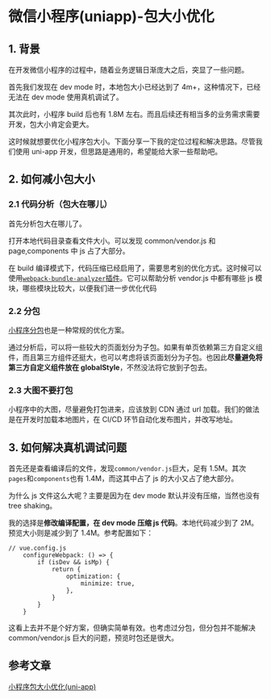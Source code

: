 # 微信小程序(uniapp)-包大小优化

## 1. 背景

在开发微信小程序的过程中，随着业务逻辑日渐庞大之后，突显了一些问题。

首先我们发现在 dev mode 时，本地包大小已经达到了 4m+，这种情况下，已经无法在 dev mode 使用真机调试了。

其次此时，小程序 build 后也有 1.8M 左右。而且后续还有相当多的业务需求需要开发，包大小肯定会更大。

这时候就想要优化小程序包大小。下面分享一下我的定位过程和解决思路。尽管我们使用 uni-app 开发，但思路是通用的，希望能给大家一些帮助吧。

## 2. 如何减小包大小

### 2.1 代码分析（包大在哪儿）

首先分析包大在哪儿了。

打开本地代码目录查看文件大小。可以发现 common/vendor.js 和 page,components 中 js 占了大部分。

在 build 编译模式下，代码压缩已经启用了，需要思考别的优化方式。这时候可以使用[`webpack-bundle-analyzer`插件](https://link.juejin.cn?target=https%3A%2F%2Fgithub.com%2Fwebpack-contrib%2Fwebpack-bundle-analyzer)。它可以帮助分析 vendor.js 中都有哪些 js 模块，哪些模块比较大，以便我们进一步优化代码

### 2.2 分包

[小程序分包](https://uniapp.dcloud.io/collocation/pages.html#subpackages)也是一种常规的优化方案。

通过分析后，可以将一些较大的页面划分为子包。如果有单页依赖第三方自定义组件，而且第三方组件还挺大，也可以考虑将该页面划分为子包。也因此**尽量避免将第三方自定义组件放在 globalStyle**，不然没法将它放到子包去。

### 2.3 大图不要打包

小程序中的大图，尽量避免打包进来，应该放到 CDN 通过 url 加载。我们的做法是在开发时加载本地图片，在 CI/CD 环节自动化发布图片，并改写地址。

## 3. 如何解决真机调试问题

首先还是查看编译后的文件，发现`common/vendor.js`巨大，足有 1.5M。其次`pages`和`components`也有 1.4M，而这其中占了 js 的大小又占了绝大部分。

为什么 js 文件这么大呢？主要是因为在 dev mode 默认并没有压缩，当然也没有 tree shaking。

我的选择是**修改编译配置，在 dev mode 压缩 js 代码**。本地代码减少到了 2M。预览大小则是减少到了 1.4M。参考配置如下：

```
// vue.config.js
    configureWebpack: () => {
        if (isDev && isMp) {
            return {
                optimization: {
                    minimize: true,
                },
            }
        }
    }
```

这看上去并不是个好方案，但确实简单有效。也考虑过分包，但分包并不能解决 common/vendor.js 巨大的问题，预览时包还是很大。

## 参考文章

[小程序包大小优化(uni-app)](https://juejin.cn/post/6844903970805153800#heading-8)